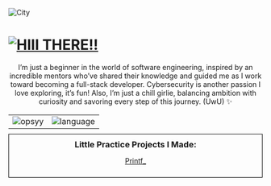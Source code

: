 ![City](https://i.giphy.com/media/v1.Y2lkPTc5MGI3NjExNmM2bWhhcm9iOW85Y2Fxb3BlMHExZ2dkcmRvajgwcDNocXVuOXdqYyZlcD12MV9pbnRlcm5hbF9naWZfYnlfaWQmY3Q9Zw/NKEt9elQ5cR68/giphy.gif)

# [![HIII THERE!!](https://img.shields.io/badge/Hii%20there%20!!-702963?style=for-the-badge)](https://github.com/niylii)
<div style="text-align: center;">
     I’m just a beginner in the world of software engineering, inspired by an incredible mentors who’ve shared their knowledge and guided me as I work toward becoming a full-stack developer. Cybersecurity is another passion I love exploring, it’s fun! Also, I’m just a chill girlie, balancing ambition with curiosity and savoring every step of this journey. (UwU) ✨

</div>
<div style="text-align: center;">
<br>   
   <table style="margin: 0 auto;">
    <tr>
      <td>
        <img src="https://github-readme-streak-stats.herokuapp.com/?user=niylii&theme=nightowl&hide_border=false&exclude_days=Sun%2CSat" alt="opsyy"/>
      </td>
      <td>
        <img src="https://github-readme-stats.vercel.app/api/top-langs/?username=niylii&theme=nightowl&hide_border=false&include_all_commits=false&count_private=false&layout=compact&text_color=eff7ff" alt= "language"/>
      </td>
    </tr>
  </table>
  <div style="border: 1px solid black; padding: 10px; margin: 10px 0;">
  <h3 style="margin: 0;">Little Practice Projects I Made:</h3>
  <p>
    <a href="https://github.com/yourusername/Printf_" target="_blank">Printf_</a>
  </p>
  </div>
</div>
